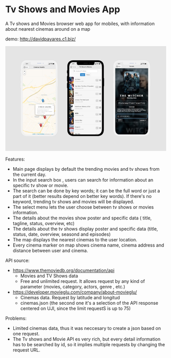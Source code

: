 # Tv Shows and Movies App

 A Tv shows and Movies browser web app for mobiles, with information about nearest cinemas around on a map
 
 demo: http://davidpayares.c1.biz/
 
 ![App Interface](tvshowsthum.jpg)
 
Features:
- Main page displays by default the trending movies and tv shows from the current day.
- In the input search box , users can search for information about an specific tv show or movie.
- The search can be done by key words; it can be the full word or just a part of it (better results depend on better key words). 
  If there's no keyword, trending tv shows and movies will be displayed.
- The select menu lets the user choose between tv shows or movies information.
- The details about the movies show poster and specific data ( title, tagline, status, overview, etc)
- The details about the tv shows display poster and specific data (title, status, date, overview, seasond and episodes)
- The map displays the nearest cinemas to the user location.
- Every cinema marker on map shows cinema name, cinema address and distance between user and cinema.

API source:
- https://www.themoviedb.org/documentation/api
    - Movies and TV Shows data
    - Free and unlimited request. It allows request by any kind of parameter (movies, category, actors, genre , etc.)
- https://developer.movieglu.com/company/about-movieglu/
    - Cinemas data. Request by latitude and longitud 
    - cinemas.json (the second one it's a selection of the API response centered on UJI, since the limit requestS is up to 75)

Problems:
- Limited cinemas data, thus it was neccesary to create a json based on one request.
- The Tv shows and Movie API es very rich, but every detail information has to be searched by id, so it implies multiple requests by changing the request URL.
